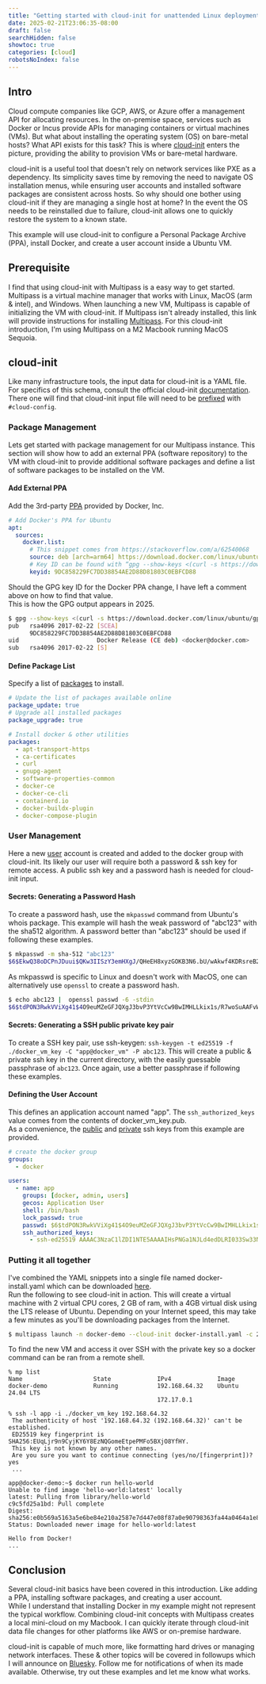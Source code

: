 ```yaml
---
title: "Getting started with cloud-init for unattended Linux deployments"
date: 2025-02-21T23:06:35-08:00
draft: false
searchHidden: false
showtoc: true
categories: [cloud]
robotsNoIndex: false
---
```


## Intro

Cloud compute companies like GCP, AWS, or Azure offer a management API for allocating resources. In the on-premise space,
services such as Docker or Incus provide APIs for managing containers or virtual machines (VMs). But what about installing 
the operating system (OS) on bare-metal hosts? What API exists for this task? This is where
[cloud-init](https://github.com/canonical/cloud-init) enters the picture, providing the ability to provision VMs or
bare-metal hardware.

cloud-init is a useful tool that doesn't rely on network services like PXE as a dependency.  Its simplicity saves time by
removing the need to navigate OS installation menus, while ensuring user accounts and installed software packages are consistent
across hosts. So why should one bother using cloud-init if they are managing a single host at home? In the event
the OS needs to be reinstalled due to failure, cloud-init allows one to quickly restore the system to a known state.

This example will use cloud-init to configure a Personal Package Archive (PPA), install Docker, and create a user account inside a Ubuntu VM.

## Prerequisite

I find that using cloud-init with Multipass is a easy way to get started.  Multipass is a virtual machine manager that
works with Linux, MacOS (arm & intel), and Windows.  When launching a new VM, Multipass is capable of initializing the VM with cloud-init.
If Multipass isn't already installed, this link will provide instructions for installing
[Multipass](https://canonical.com/multipass/install).  For this cloud-init introduction, I'm using Multipass on a M2 Macbook running MacOS Sequoia.

## cloud-init

Like many infrastructure tools, the input data for cloud-init is a YAML file.  For specifics of this schema, consult the official cloud-init
[documentation](https://cloudinit.readthedocs.io/en/latest/index.html).  There one will find that cloud-init input file
will need to be [prefixed](https://cloudinit.readthedocs.io/en/latest/tutorial/qemu.html#define-the-configuration-data-files) with `#cloud-config`.

### Package Management

Lets get started with package management for our Multipass instance.  This section will show how to add an external PPA (software repository) to
the VM with cloud-init to provide additional software packages and define a list of software packages to be installed on the VM.

#### Add External PPA

Add the 3rd-party [PPA](https://cloudinit.readthedocs.io/en/latest/reference/modules.html#apt-configure) provided by Docker, Inc.

```yaml
# Add Docker's PPA for Ubuntu
apt:
  sources:
    docker.list:
      # This snippet comes from https://stackoverflow.com/a/62540068
      source: deb [arch=arm64] https://download.docker.com/linux/ubuntu $RELEASE stable
      # Key ID can be found with “gpg --show-keys <(curl -s https://download.docker.com/linux/ubuntu/gpg)”
      keyid: 9DC858229FC7DD38854AE2D88D81803C0EBFCD88 
```

Should the GPG key ID for the Docker PPA change, I have left a comment above on how to find that value.  
This is how the GPG output appears in 2025.

```bash
$ gpg --show-keys <(curl -s https://download.docker.com/linux/ubuntu/gpg)
pub   rsa4096 2017-02-22 [SCEA]
      9DC858229FC7DD38854AE2D88D81803C0EBFCD88
uid                      Docker Release (CE deb) <docker@docker.com>
sub   rsa4096 2017-02-22 [S]
```

#### Define Package List

Specify a list of [packages](https://cloudinit.readthedocs.io/en/latest/reference/modules.html#package-update-upgrade-install) to install.

```yaml
# Update the list of packages available online
package_update: true
# Upgrade all installed packages
package_upgrade: true

# Install docker & other utilities
packages:
  - apt-transport-https
  - ca-certificates
  - curl
  - gnupg-agent
  - software-properties-common
  - docker-ce
  - docker-ce-cli
  - containerd.io
  - docker-buildx-plugin
  - docker-compose-plugin
```

### User Management

Here a new [user](https://cloudinit.readthedocs.io/en/latest/reference/yaml_examples/user_groups.html) account is created and added
to the docker group with cloud-init.  Its likely our user will require both a password & ssh key for remote access.  A public ssh key and a
password hash is needed for cloud-init input.

#### Secrets: Generating a Password Hash

To create a password hash, use the `mkpasswd` command from Ubuntu's whois package.  This example will
hash the weak password of "abc123" with the sha512 algorithm.  A password better than "abc123" should be used if following these examples.

```bash
$ mkpasswd -m sha-512 "abc123"
$6$EkwQ38oDCPnJDuui$QKw3IISzY3emHXgJ/QHeEH8xyzGOKB3N6.bU/wAkwf4KDRsreB2iApa/EHULbunx6v9o9Q8foq4K.d8WtHukU/
```

As mkpasswd is specific to Linux and doesn't work with MacOS, one can alternatively use `openssl` to create a password hash.

```bash
$ echo abc123 |  openssl passwd -6 -stdin  
$6$tdPON3RwkVViXg41$4O9euMZeGFJQXgJ3bvP3YtVcCw9BwIMHLLkix1s/R7woSuAAFvWWtrqqQ.33ESzgcUi9/HdEwelqB9jJUIrpU0
```

#### Secrets: Generating a SSH public private key pair

To create a SSH key pair, use ssh-keygen: `ssh-keygen -t ed25519 -f ./docker_vm_key -C "app@docker_vm" -P abc123`.  This will create a public & private
ssh key in the current directory, with the easily guessable passphrase of `abc123`.  Once again, use a better passphrase if following these examples.

#### Defining the User Account

This defines an application account named "app".  The `ssh_authorized_keys` value comes from the contents of docker_vm_key.pub.  
As a convenience, the [public](./assets/docker_vm_key.pub) and [private](./assets/docker_vm_key) ssh keys from this example are provided.

```yaml
# create the docker group
groups:
  - docker

users:
  - name: app
    groups: [docker, admin, users]
    gecos: Application User
    shell: /bin/bash
    lock_passwd: true
    passwd: $6$tdPON3RwkVViXg41$4O9euMZeGFJQXgJ3bvP3YtVcCw9BwIMHLLkix1s/R7woSuAAFvWWtrqqQ.33ESzgcUi9/HdEwelqB9jJUIrpU0
    ssh_authorized_keys:
      - ssh-ed25519 AAAAC3NzaC1lZDI1NTE5AAAAIHsPNGa1NJLd4edDLRI033Sw33Nkl6qO+52qNAhY556C app@docker_vm
```

### Putting it all together

I've combined the YAML snippets into a single file named docker-install.yaml which can be downloaded [here](./assets/docker-install.yaml).  
Run the following to see cloud-init in action. This will create a virtual machine with 2 virtual CPU cores, 2 GB of ram,
with a 4GB virtual disk using the LTS release of Ubuntu.  Depending on your Internet speed, this may take a few minutes as
you'll be downloading packages from the Internet.

```bash
$ multipass launch -n docker-demo --cloud-init docker-install.yaml -c 2 -m 2G -d 4G lts
```

To find the new VM and access it over SSH with the private key so a docker command can be ran from a remote shell.

```shell
% mp list                                                                                                                             
Name                    State             IPv4             Image
docker-demo             Running           192.168.64.32    Ubuntu 24.04 LTS        
                                          172.17.0.1     

% ssh -l app -i ./docker_vm_key 192.168.64.32
 The authenticity of host '192.168.64.32 (192.168.64.32)' can't be established.
 ED25519 key fingerprint is SHA256:EUqLjr9n9CyjKY6Y8EzNQGomeEtpePMFo5BXjO8YfHY.
 This key is not known by any other names.                                 
 Are you sure you want to continue connecting (yes/no/[fingerprint])? yes
 ...

app@docker-demo:~$ docker run hello-world
Unable to find image 'hello-world:latest' locally
latest: Pulling from library/hello-world
c9c5fd25a1bd: Pull complete 
Digest: sha256:e0b569a5163a5e6be84e210a2587e7d447e08f87a0e90798363fa44a0464a1e8
Status: Downloaded newer image for hello-world:latest

Hello from Docker!
...

```

## Conclusion

Several cloud-init basics have been covered in this introduction. Like adding a PPA, installing software packages, and creating a user account.  
While I understand that installing Docker in my example might not represent the typical workflow.  Combining cloud-init concepts with Multipass
creates a local mini-cloud on my Macbook.  I can quickly iterate through cloud-init data file changes for other platforms like AWS or on-premise hardware.

cloud-init is capable of much more, like formatting hard drives or managing network interfaces.  These & other topics will be covered in followups
which I will announce on [Bluesky](https://bsky.app/profile/amf3.bsky.social).  Follow me for notifications of when its made available.  Otherwise,
try out these examples and let me know what works.

